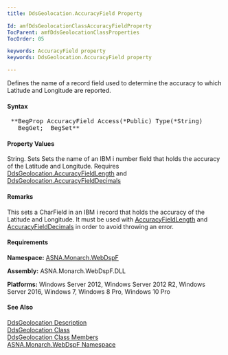 ```yaml
---
title: DdsGeolocation.AccuracyField Property

Id: amfDdsGeolocationClassAccuracyFieldProperty
TocParent: amfDdsGeolocationClassProperties
TocOrder: 05

keywords: AccuracyField property
keywords: DdsGeolocation.AccuracyField property

---
```


Defines the name of a record field used to determine the accuracy to which Latitude and Longitude are reported.

#### Syntax
<pre class="prettyprint"> **BegProp AccuracyField Access(*Public) Type(*String)
   BegGet;  BegSet** </pre>

#### Property Values
String. Sets Sets the name of an IBM i number field that holds the accuracy of the Latitude and Longitude. Requires [DdsGeolocation.AccuracyFieldLength](amfDdsGeolocationClassAccuracyFieldLengthProperty.html) and [DdsGeolocation.AccuracyFieldDecimals](amfDdsGeolocationClassAccuracyFieldDecimalsProperty.html) 

#### Remarks
This sets a CharField in an IBM i record that holds the accuracy of the Latitude and Longitude. It must be used with [AccuracyFieldLength](amfDdsGeolocationClassAccuracyFieldLengthProperty.html) and [AccuracyFieldDecimals](amfDdsGeolocationClassAccuracyFieldDecimalsProperty.html) in order to avoid throwing an error.

#### Requirements
**Namespace:** [ASNA.Monarch.WebDspF](amfWebDspFNamespace.html)

**Assembly:** ASNA.Monarch.WebDspF.DLL

**Platforms:** Windows Server 2012, Windows Server 2012 R2, Windows Server 2016, Windows 7, Windows 8 Pro, Windows 10 Pro

#### See Also
[DdsGeolocation Description](amfUnderstandingGeoloc.html)<br /> [ DdsGeolocation Class](amfDdsGeolocationClass.html) <br /> [ DdsGeolocation Class Members](amfDdsGeolocationClassMembers.html) <br /> [ ASNA.Monarch.WebDspF Namespace](amfWebDspFNamespace.html) 
